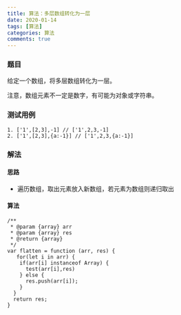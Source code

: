 ```yaml
---
title: 算法：多层数组转化为一层
date: 2020-01-14
tags: [算法]
categories: 算法
comments: true
---
```


### 题目
给定一个数组，将多层数组转化为一层。

注意，数组元素不一定是数字，有可能为对象或字符串。

### 测试用例

```
1. ['1',[2,3],-1] // ['1',2,3,-1]
2. ['1',[2,3],{a:-1}] // ['1',2,3,{a:-1}]
```

### 解法
#### 思路
- 遍历数组，取出元素放入新数组，若元素为数组则递归取出

#### 算法

```
/**
 * @param {array} arr
 * @param {array} res
 * @return {array}
 */
var flatten = function (arr, res) {
   for(let i in arr) {
    if(arr[i] instanceof Array) {
      test(arr[i],res)
    } else {
      res.push(arr[i]);
    }
  }
  return res;
}
```